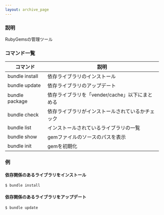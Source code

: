```yaml
---
layout: archive_page
---
```

### 説明
RubyGemsの管理ツール

### コマンド一覧

コマンド           | 説明
-------------- | -----------------------------
bundle install | 依存ライブラリのインストール
bundle update  | 依存ライブラリのアップデート
bundle package | 依存ライブラリを「vender/cache」以下にまとめる
bundle check   | 依存ライブラリがインストールされているかチェック
bundle list    | インストールされているライブラリの一覧
bundle show    | gemファイルのソースのパスを表示
bundle init    | gemを初期化

### 例
#### 依存関係のあるライブラリをインストール
    $ bundle install

#### 依存関係のあるライブラリをアップデート
    $ bundle update